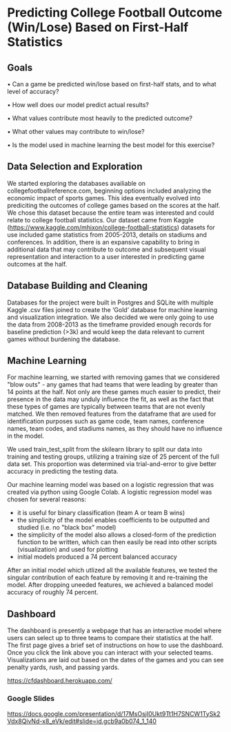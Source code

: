 # Predicting College Football Outcome (Win/Lose) Based on First-Half Statistics

## Goals

•	Can a game be predicted win/lose based on first-half stats, and to what level of accuracy?

•	How well does our model predict actual results?

•	What values contribute most heavily to the predicted outcome?

•	What other values may contribute to win/lose?

•	Is the model used in machine learning the best model for this exercise?

## Data Selection and Exploration
We started exploring the databases availiable on collegefootballreference.com, beginning options included analyzing the economic impact of sports games. This idea eventually evolved into prediciting the outcomes of college games based on the scores at the half. We chose this dataset because the entire team was interested and could relate to college football statistics. Our dataset came from Kaggle (https://www.kaggle.com/mhixon/college-football-statistics) datasets for use included game statistics from 2005-2013, details on stadiums and conferences. In addition, there is an expansive capability to bring in additional data that may contribute to outcome and subsequent visual representation and interaction to a user interested in predicting game outcomes at the half.

## Database Building and Cleaning
Databases for the project were built in Postgres and SQLite with multiple Kaggle .csv files joined to create the ‘Gold’ database for machine learning and visualization integration. We also decided we were only going to use the data from 2008-2013 as the timeframe provided enough records for baseline prediction (>3k) and would keep the data relevant to current games without burdening the database. 

## Machine Learning
For machine learning, we started with removing games that we considered "blow outs" - any games that had teams that were leading by greater than 14 points at the half. Not only are these games much easier to predict, their presence in the data may unduly influence the fit, as well as the fact that these types of games are typically between teams that are not evenly matched.
We then removed features from the dataframe that are used for identification purposes such as game code, team names, conference names, team codes, and stadiums names, as they should have no influence in the model. <br />

We used train_test_split from the skilearn library to split our data into training and testing groups, utilizing a training size of 25 percent of the full data set. This proportion was determined via trial-and-error to give better accuracy in predicting the testing data.<br />

Our machine learning model was based on a logistic regression that was created via python using Google Colab. A logistic regression model was chosen for several reasons:
* it is useful for binary classification (team A or team B wins)
* the simplicity of the model enables coefficients to be outputted and studied (i.e. no "black box" model)
* the simplicity of the model also allows a closed-form of the prediction function to be written, which can then easily be read into other scripts (visualization) and used for plotting
* initial models produced a 74 percent balanced accuracy<br />

After an initial model which utlized all the available features, we tested the singular contribution of each feature by removing it and re-training the model.  After dropping uneeded features, we achieved a balanced model accuracy of roughly 74 percent.<br />


## Dashboard
The dashboard is presently a webpage that has an interactive model where users can select up to three teams to compare their statistics at the half. The first page gives a brief set of instructions on how to use the dashboard. Once you click the link above you can interact with your selected teams. Visualizations are laid out based on the dates of the games and you can see penalty yards, rush, and passing yards.

https://cfdashboard.herokuapp.com/


### Google Slides
https://docs.google.com/presentation/d/17MsOsjI0Ukt9Tt1H7SNCW1TySk2Vdx8QivNd-x8_eVk/edit#slide=id.gcb9a0b074_1_140
